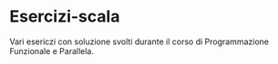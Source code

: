 # Esercizi-scala
Vari esericzi con soluzione svolti durante il corso di Programmazione Funzionale e Parallela.

